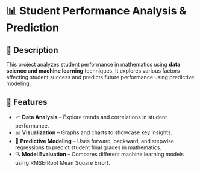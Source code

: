 # 📊 Student Performance Analysis & Prediction

## 📌 Description
This project analyzes student performance in mathematics using **data science and machine learning** techniques. It explores various factors affecting student success and predicts future performance using predictive modeling.

## 🚀 Features
- 📈 **Data Analysis** – Explore trends and correlations in student performance.
- 📊 **Visualization** – Graphs and charts to showcase key insights.
- 🎯 **Predictive Modeling** – Uses forward, backward, and stepwise regressions to predict student final grades in mathematics.
- 🔍 **Model Evaluation** – Compares different machine learning models using RMSE(Root Mean Square Error).
